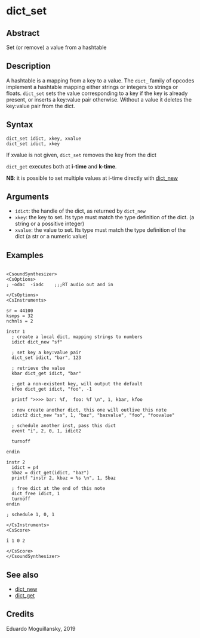 # dict_set

## Abstract

Set (or remove) a value from a hashtable

## Description

A hashtable is a mapping from a key to a value. The `dict_` family of opcodes 
implement a hashtable mapping either strings or integers to strings or floats. 
`dict_set` sets the value corresponding to a key if the key is already present,
or inserts a key:value pair otherwise. Without a value it deletes the key:value
pair from the dict.

## Syntax

    dict_set idict, xkey, xvalue
    dict_set idict, xkey

If xvalue is not given, `dict_set` removes the key from the dict    
  
`dict_get` executes both at **i-time** and **k-time**. 

**NB**: it is possible to set multiple values at i-time directly with [dict_new](dict_new)

## Arguments

* `idict`: the handle of the dict, as returned by `dict_new`
* `xkey`: the key to set. Its type must match the type definition of the dict.
          (a string or a possitive integer)
* `xvalue`: the value to set. Its type must match the type definition of the dict (a str or a numeric value)


## Examples

```csound

<CsoundSynthesizer>
<CsOptions>
; -odac  -iadc    ;;;RT audio out and in

</CsOptions>
<CsInstruments>

sr = 44100
ksmps = 32
nchnls = 2

instr 1	
  ; create a local dict, mapping strings to numbers
  idict dict_new "sf"
  
  ; set key a key:value pair
  dict_set idict, "bar", 123

  ; retrieve the value
  kbar dict_get idict, "bar"
  
  ; get a non-existent key, will output the default
  kfoo dict_get idict, "foo", -1 

  printf ">>>> bar: %f,  foo: %f \n", 1, kbar, kfoo 

  ; now create another dict, this one will outlive this note
  idict2 dict_new "ss", 1, "baz", "bazvalue", "foo", "foovalue"
  
  ; schedule another inst, pass this dict
  event "i", 2, 0, 1, idict2
  
  turnoff

endin

instr 2
  idict = p4
  Sbaz = dict_get(idict, "baz")
  printf "instr 2, kbaz = %s \n", 1, Sbaz
  
  ; free dict at the end of this note
  dict_free idict, 1  
  turnoff
endin

; schedule 1, 0, 1

</CsInstruments>
<CsScore>

i 1 0 2

</CsScore>
</CsoundSynthesizer> 
```

## See also

* [dict_new](dict_new)
* [dict_get](dict_get)

## Credits

Eduardo Moguillansky, 2019